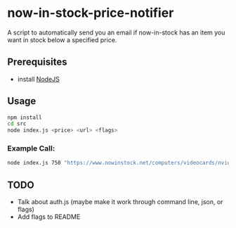 # now-in-stock-price-notifier

A script to automatically send you an email if now-in-stock has an item you want in stock below a specified price.

## Prerequisites
- install [NodeJS]("https://www.nowinstock.net/computers/videocards/nvidia/gtx1080ti/")

## Usage
```bash
npm install
cd src
node index.js <price> <url> <flags>
```

### Example Call:
```bash
node index.js 750 "https://www.nowinstock.net/computers/videocards/nvidia/gtx1080ti/" -R -I 500
```

## TODO
- Talk about auth.js (maybe make it work through command line, json, or flags)
- Add flags to README
